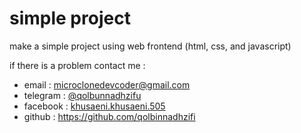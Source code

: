 # simple project
make a simple project using web frontend (html, css, and javascript)


if there is a problem contact me :
- email : microclonedevcoder@gmail.com
- telegram : [@qolbunnadhzifu](https://t.me/qolbunnadhzifu)
- facebook : [khusaeni.khusaeni.505](https://m.facebook.com/khusaeni.khusaeni.505)
- github : https://github.com/qolbinnadhzifi

